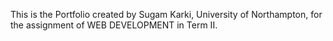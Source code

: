 This is the Portfolio created by Sugam Karki, University of Northampton, for the assignment of WEB DEVELOPMENT in Term II.